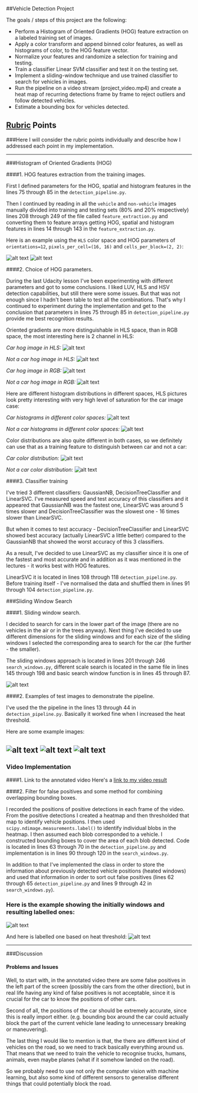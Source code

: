 ##Vehicle Detection Project

The goals / steps of this project are the following:

* Perform a Histogram of Oriented Gradients (HOG) feature extraction on a labeled training set of images.
* Apply a color transform and append binned color features, as well as histograms of color, to the HOG feature vector. 
* Normalize your features and randomize a selection for training and testing.
* Train a classifier Linear SVM classifier and test it on the testing set.
* Implement a sliding-window technique and use trained classifier to search for vehicles in images.
* Run the pipeline on a video stream (project_video.mp4) and create a heat map of recurring detections frame by frame to reject outliers and follow detected vehicles.
* Estimate a bounding box for vehicles detected.

[//]: # (Image References)
[image2]: ./output_images/car_1.png
[image21]: ./output_images/not_car_1.png
[image3]: ./output_images/test4_boxes.png
[image4]: ./output_images/test6_new.png
[image41]: ./output_images/test5_new.png
[image42]: ./output_images/test4_new.png
[image5]: ./output_images/test1_new1.png
[image51]: ./output_images/test1_heat1.png
[image61]: ./output_images/hog_car2_hls.png
[image62]: ./output_images/hog_notcar_HLS.png
[image63]: ./output_images/hog_car2_rgb.png
[image64]: ./output_images/hog_notcar_rgb.png
[image65]: ./output_images/histogram_car1.png
[image66]: ./output_images/histogram_notcar1.png
[image67]: ./output_images/color_car1.png
[image68]: ./output_images/color_notcar2.png
[video1]: ./project_video_annotated.mp4

## [Rubric](https://review.udacity.com/#!/rubrics/513/view) Points
###Here I will consider the rubric points individually and describe how I addressed each point in my implementation.  

---

###Histogram of Oriented Gradients (HOG)

####1. HOG features extraction from the training images.

First I defined parameters for the HOG, spatial and histogram features in the lines 75 through 85 in the `detection_pipeline.py`.

Then I continued by reading in all the `vehicle` and `non-vehicle` images manually divided into training and testing sets (80% and 20% respectively) lines 208 through 249 of the file called `feature_extraction.py` and converting them to feature arrays getting HOG, spatial and histogram features in lines 14 through 143 in the `feature_extraction.py`.

Here is an example using the `HLS` color space and HOG parameters of `orientations=12`, `pixels_per_cell=(16, 16)` and `cells_per_block=(2, 2)`:


![alt text][image2]
![alt text][image21]

####2. Choice of HOG parameters.

During the last Udacity lesson I've been experimenting with different parameters and got to some conclusions. I liked LUV, HLS and HSV detection capabilities, but still there were some issues.
But that was not enough since I hadn't been table to test all the combinations.
That's why I continued to experiment during the implementation and get to the conclusion that parameters in lines 75 through 85 in `detection_pipeline.py` provide me best
recognition results.

Oriented gradients are more distinguishable in HLS space, than in RGB space, the most interesting here is 2 channel in HLS:

*Car hog image in HLS:*
![alt text][image61]

*Not a car hog image in HLS:*
![alt text][image62]

*Car hog image in RGB:*
![alt text][image63]

*Not a car hog image in RGB:*
![alt text][image64]


Here are different histogram distributions in different spaces, HLS pictures look pretty interesting with very high level of saturation for the car image case:

*Car histograms in different color spaces:*
![alt text][image65]

*Not a car histograms in different color spaces:*
![alt text][image66]

Color distributions are also quite different in both cases, so we definitely can use that as a training feature to distinguish between car and not a car: 

*Car color distribution:*
![alt text][image67]

*Not a car color distribution:*
![alt text][image68]

####3. Classifier training

I've tried 3 different classifiers: GaussianNB, DecisionTreeClassifier and LinearSVC. I've measured speed and test accuracy of this classifiers and it appeared that
GaussianNB was the fastest one, LinearSVC was around 5 times slower and DecisionTreeClassifier was the slowest one - 16 times slower than LinearSVC. 

But when it comes to test accuracy - DecisionTreeClassifier and LinearSVC showed best accuracy (actually LinearSVC a little better) compared
to the GaussianNB that showed the worst accuracy of this 3 classifiers.

As a result, I've decided to use LinearSVC as my classifier since it is one of the fastest and most accurate and in addition as it was mentioned in the 
lectures - it works best with HOG features.

LinearSVC it is located in lines 108 through 118 `detection_pipeline.py`. 
Before training itself - I've normalised the data and shuffled them in lines 91 through 104 `detection_pipeline.py`.

###Sliding Window Search

####1. Sliding window search.

I decided to search for cars in the lower part of the image (there are no vehicles in the air or in the trees anyway). Next thing I've decided to use different dimensions
for the sliding windows and for each size of the sliding windows I selected the corresponding area to search for the car (the further - the smaller). 

The sliding windows
approach is located in lines 201 through 246 `search_windows.py`, different scale search is located in the same file in lines 145 through 198 and
basic search window function is in lines 45 through 87.

![alt text][image3]

####2. Examples of test images to demonstrate the pipeline.

I've used the the pipeline in the lines 13 through 44 in `detection_pipeline.py`. Basically it worked fine when I increased the heat threshold. 

Here are some example images:

![alt text][image4]
![alt text][image41]
![alt text][image42]
---

### Video Implementation

####1. Link to the annotated video
Here's a [link to my video result](./project_video_annotated.mp4)


####2. Filter for false positives and some method for combining overlapping bounding boxes.

I recorded the positions of positive detections in each frame of the video.  From the positive detections I created a heatmap and then thresholded that map to identify vehicle positions.  I then used `scipy.ndimage.measurements.label()` to identify individual blobs in the heatmap.  I then assumed each blob corresponded to a vehicle.  I constructed bounding boxes to cover the area of each blob detected.
Code is located in lines 63 through 70 in the `detection_pipeline.py` and implementation is in lines 90 through 120 in the `search_windows.py`.

In addition to that I've implemented the class in order to store the information about previously detected vehicle positions (heated windows) and used that information in
order to sort out false positives (lines 62 through 65 `detection_pipeline.py` and lines 9 through 42 in `search_windows.py`).

### Here is the example showing the initially windows and resulting labelled ones:

![alt text][image5]

And here is labelled one based on heat threshold:
![alt text][image51]

---

###Discussion

#### Problems and Issues

Well, to start with, in the annotated video there are some false positives in the left part of the screen (possibly the cars from the other direction), but in real life having
any kind of false positives is not acceptable, since it is crucial for the car to know the positions of other cars.

Second of all, the positions of the car should be extremely accurate, since this is really import either. (e.g. bounding box around the car could actually block the part
of the current vehicle lane leading to unnecessary breaking or maneuvering).

The last thing I would like to mention is that, the there are different kind of vehicles on the road, so we need to track basically everything around us. That means
that we need to train the vehicle to recognise trucks, humans, animals, even maybe planes (what if it somehow landed on the road). 

So we probably need to use not only the computer vision with machine learning, but also some kind of different sensors to generalise different things that could potentially block the road.


